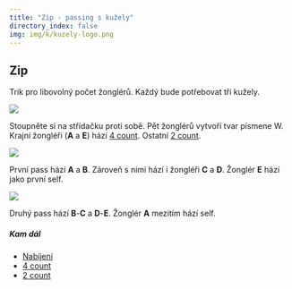 ```yaml
---
title: "Zip - passing s kužely"
directory_index: false
img: img/k/kuzely-logo.png
---
```


## Zip


Trik pro libovolný počet žonglérů. Každý bude potřebovat tři kužely.

![](img/k/kuzely-passing-zipa.png)

Stoupněte si na střídačku proti sobě. Pět žonglérů vytvoří tvar písmene W. Krajní žongléři (**A** a **E**) hází <a href="4count.html" title="Základ passování.">4 count</a>. Ostatní <a href="2count.html" title="Základ passování.">2 count</a>.

![](img/k/kuzely-passing-zipb.png)

První pass hází **A** a **B**. Zároveň s nimi hází i žongléři **C** a **D**. Žonglér **E** hází jako první self.

![](img/k/kuzely-passing-zipc.png)

Druhý pass hází **B**-**C** a **D**-**E**. Žonglér **A** mezitím hází self.


##### Kam dál

- [Nabíjení](/kuzely/passing/feeds.html "Základní trik pro tři žongléry a devět kuželů")
- [4 count](/kuzely/passing/4count.html "Základní způsob passování")
- [2 count](/kuzely/passing/2count.html "Rychlejší passing")
